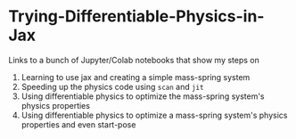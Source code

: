 # Trying-Differentiable-Physics-in-Jax
Links to a bunch of Jupyter/Colab notebooks that show my steps on 
1. Learning to use jax and creating a simple mass-spring system
2. Speeding up the physics code using `scan` and `jit`
3. Using differentiable physics to optimize the mass-spring system's physics properties
4. Using differentiable physics to optimize a mass-spring system's physics properties and even start-pose
